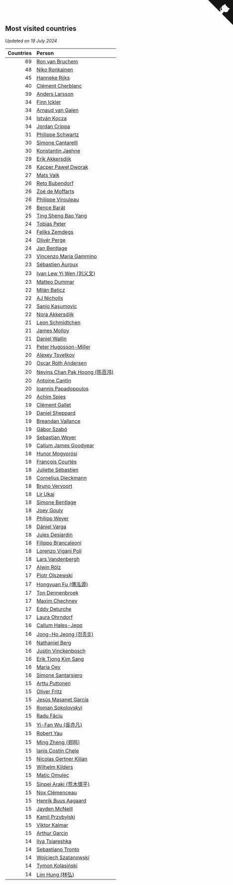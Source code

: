 ## Most visited countries

*Updated on 19 July 2024*

| Countries | Person |
| ---: | :--- |
| 69 | [Ron van Bruchem](https://www.worldcubeassociation.org/persons/2003BRUC01) |
| 48 | [Niko Ronkainen](https://www.worldcubeassociation.org/persons/2010RONK01) |
| 45 | [Hanneke Rijks](https://www.worldcubeassociation.org/persons/2008RIJK01) |
| 40 | [Clément Cherblanc](https://www.worldcubeassociation.org/persons/2014CHER05) |
| 39 | [Anders Larsson](https://www.worldcubeassociation.org/persons/2003LARS01) |
| 34 | [Finn Ickler](https://www.worldcubeassociation.org/persons/2012ICKL01) |
| 34 | [Arnaud van Galen](https://www.worldcubeassociation.org/persons/2006GALE01) |
| 34 | [István Kocza](https://www.worldcubeassociation.org/persons/2005KOCZ01) |
| 34 | [Jordan Crippa](https://www.worldcubeassociation.org/persons/2019CRIP01) |
| 31 | [Philippe Schwartz](https://www.worldcubeassociation.org/persons/2018SCHW02) |
| 30 | [Simone Cantarelli](https://www.worldcubeassociation.org/persons/2012CANT02) |
| 30 | [Konstantin Jaehne](https://www.worldcubeassociation.org/persons/2015JAEH01) |
| 29 | [Erik Akkersdijk](https://www.worldcubeassociation.org/persons/2005AKKE01) |
| 28 | [Kacper Paweł Dworak](https://www.worldcubeassociation.org/persons/2020DWOR01) |
| 27 | [Mats Valk](https://www.worldcubeassociation.org/persons/2007VALK01) |
| 26 | [Reto Bubendorf](https://www.worldcubeassociation.org/persons/2012BUBE01) |
| 26 | [Zoé de Moffarts](https://www.worldcubeassociation.org/persons/2010MOFF02) |
| 26 | [Philippe Virouleau](https://www.worldcubeassociation.org/persons/2008VIRO01) |
| 26 | [Bence Barát](https://www.worldcubeassociation.org/persons/2008BARA01) |
| 25 | [Ting Sheng Bao Yang](https://www.worldcubeassociation.org/persons/2008BAOY01) |
| 24 | [Tobias Peter](https://www.worldcubeassociation.org/persons/2014PETE03) |
| 24 | [Feliks Zemdegs](https://www.worldcubeassociation.org/persons/2009ZEMD01) |
| 24 | [Olivér Perge](https://www.worldcubeassociation.org/persons/2007PERG01) |
| 24 | [Jan Bentlage](https://www.worldcubeassociation.org/persons/2010BENT01) |
| 23 | [Vincenzo Maria Gammino](https://www.worldcubeassociation.org/persons/2016GAMM01) |
| 23 | [Sébastien Auroux](https://www.worldcubeassociation.org/persons/2008AURO01) |
| 23 | [Ivan Lew Yi Wen (刘义文)](https://www.worldcubeassociation.org/persons/2012WENI01) |
| 23 | [Matteo Dummar](https://www.worldcubeassociation.org/persons/2017DUMM01) |
| 22 | [Milán Baticz](https://www.worldcubeassociation.org/persons/2005BATI01) |
| 22 | [AJ Nicholls](https://www.worldcubeassociation.org/persons/2015NICH04) |
| 22 | [Sanio Kasumovic](https://www.worldcubeassociation.org/persons/2009KASU01) |
| 22 | [Nora Akkersdijk](https://www.worldcubeassociation.org/persons/2009CHRI03) |
| 21 | [Leon Schmidtchen](https://www.worldcubeassociation.org/persons/2010SCHM01) |
| 21 | [James Molloy](https://www.worldcubeassociation.org/persons/2011MOLL01) |
| 21 | [Daniel Wallin](https://www.worldcubeassociation.org/persons/2013WALL03) |
| 21 | [Peter Hugosson-Miller](https://www.worldcubeassociation.org/persons/2021HUGO01) |
| 20 | [Alexey Tsvetkov](https://www.worldcubeassociation.org/persons/2017TSVE02) |
| 20 | [Oscar Roth Andersen](https://www.worldcubeassociation.org/persons/2008ANDE02) |
| 20 | [Nevins Chan Pak Hoong (陈百鸿)](https://www.worldcubeassociation.org/persons/2010CHAN20) |
| 20 | [Antoine Cantin](https://www.worldcubeassociation.org/persons/2010CANT02) |
| 20 | [Ioannis Papadopoulos](https://www.worldcubeassociation.org/persons/2013PAPA01) |
| 20 | [Achim Spies](https://www.worldcubeassociation.org/persons/2021SPIE01) |
| 19 | [Clément Gallet](https://www.worldcubeassociation.org/persons/2004GALL02) |
| 19 | [Daniel Sheppard](https://www.worldcubeassociation.org/persons/2009SHEP01) |
| 19 | [Breandan Vallance](https://www.worldcubeassociation.org/persons/2007VALL01) |
| 19 | [Gábor Szabó](https://www.worldcubeassociation.org/persons/2005SZAB02) |
| 19 | [Sebastian Weyer](https://www.worldcubeassociation.org/persons/2010WEYE02) |
| 19 | [Callum James Goodyear](https://www.worldcubeassociation.org/persons/2012GOOD02) |
| 18 | [Hunor Mogyorósi](https://www.worldcubeassociation.org/persons/2015MOGY01) |
| 18 | [François Courtès](https://www.worldcubeassociation.org/persons/2008COUR01) |
| 18 | [Juliette Sébastien](https://www.worldcubeassociation.org/persons/2014SEBA01) |
| 18 | [Cornelius Dieckmann](https://www.worldcubeassociation.org/persons/2009DIEC01) |
| 18 | [Bruno Vervoort](https://www.worldcubeassociation.org/persons/2011VERV01) |
| 18 | [Lir Ukaj](https://www.worldcubeassociation.org/persons/2016UKAJ01) |
| 18 | [Simone Bentlage](https://www.worldcubeassociation.org/persons/2014OHLE01) |
| 18 | [Joey Gouly](https://www.worldcubeassociation.org/persons/2007GOUL01) |
| 18 | [Philipp Weyer](https://www.worldcubeassociation.org/persons/2010WEYE01) |
| 18 | [Dániel Varga](https://www.worldcubeassociation.org/persons/2008VARG01) |
| 18 | [Jules Desjardin](https://www.worldcubeassociation.org/persons/2010DESJ01) |
| 18 | [Filippo Brancaleoni](https://www.worldcubeassociation.org/persons/2008BRAN01) |
| 18 | [Lorenzo Vigani Poli](https://www.worldcubeassociation.org/persons/2007POLI01) |
| 18 | [Lars Vandenbergh](https://www.worldcubeassociation.org/persons/2003VAND01) |
| 17 | [Alwin Rölz](https://www.worldcubeassociation.org/persons/2016ROLZ01) |
| 17 | [Piotr Olszewski](https://www.worldcubeassociation.org/persons/2013OLSZ02) |
| 17 | [Hongyuan Fu (傅泓源)](https://www.worldcubeassociation.org/persons/2017FUHO01) |
| 17 | [Ton Dennenbroek](https://www.worldcubeassociation.org/persons/2003DENN01) |
| 17 | [Maxim Chechnev](https://www.worldcubeassociation.org/persons/2011CHEC01) |
| 17 | [Eddy Deturche](https://www.worldcubeassociation.org/persons/2014DETU01) |
| 17 | [Laura Ohrndorf](https://www.worldcubeassociation.org/persons/2009OHRN01) |
| 16 | [Callum Hales-Jepp](https://www.worldcubeassociation.org/persons/2012HALE01) |
| 16 | [Jong-Ho Jeong (정종호)](https://www.worldcubeassociation.org/persons/2008JONG03) |
| 16 | [Nathaniel Berg](https://www.worldcubeassociation.org/persons/2012BERG04) |
| 16 | [Justin Vinckenbosch](https://www.worldcubeassociation.org/persons/2016VINC03) |
| 16 | [Erik Tjong Kim Sang](https://www.worldcubeassociation.org/persons/2018SANG01) |
| 16 | [Maria Oey](https://www.worldcubeassociation.org/persons/2007OEYM01) |
| 16 | [Simone Santarsiero](https://www.worldcubeassociation.org/persons/2009SANT01) |
| 15 | [Arttu Puttonen](https://www.worldcubeassociation.org/persons/2016PUTT01) |
| 15 | [Oliver Fritz](https://www.worldcubeassociation.org/persons/2014FRIT02) |
| 15 | [Jesús Masanet García](https://www.worldcubeassociation.org/persons/2004MASA01) |
| 15 | [Roman Sokolovskyi](https://www.worldcubeassociation.org/persons/2021SOKO03) |
| 15 | [Radu Făciu](https://www.worldcubeassociation.org/persons/2009FACI01) |
| 15 | [Yi-Fan Wu (吳亦凡)](https://www.worldcubeassociation.org/persons/2010WUIF01) |
| 15 | [Robert Yau](https://www.worldcubeassociation.org/persons/2009YAUR01) |
| 15 | [Ming Zheng (郑鸣)](https://www.worldcubeassociation.org/persons/2009ZHEN11) |
| 15 | [Ianis Costin Chele](https://www.worldcubeassociation.org/persons/2021CHEL01) |
| 15 | [Nicolas Gertner Kilian](https://www.worldcubeassociation.org/persons/2013GERT01) |
| 15 | [Wilhelm Kilders](https://www.worldcubeassociation.org/persons/2010KILD02) |
| 15 | [Matic Omulec](https://www.worldcubeassociation.org/persons/2010OMUL02) |
| 15 | [Sinpei Araki (荒木慎平)](https://www.worldcubeassociation.org/persons/2006ARAK01) |
| 15 | [Nox Clémenceau](https://www.worldcubeassociation.org/persons/2015CLEM03) |
| 15 | [Henrik Buus Aagaard](https://www.worldcubeassociation.org/persons/2006BUUS01) |
| 15 | [Jayden McNeill](https://www.worldcubeassociation.org/persons/2012MCNE01) |
| 15 | [Kamil Przybylski](https://www.worldcubeassociation.org/persons/2016PRZY01) |
| 15 | [Viktor Kalmar](https://www.worldcubeassociation.org/persons/2011KALM01) |
| 15 | [Arthur Garcin](https://www.worldcubeassociation.org/persons/2014GARC27) |
| 14 | [Ilya Tsiareshka](https://www.worldcubeassociation.org/persons/2012TERE01) |
| 14 | [Sebastiano Tronto](https://www.worldcubeassociation.org/persons/2011TRON02) |
| 14 | [Wojciech Szatanowski](https://www.worldcubeassociation.org/persons/2011SZAT01) |
| 14 | [Tymon Kolasiński](https://www.worldcubeassociation.org/persons/2016KOLA02) |
| 14 | [Lim Hung (林弘)](https://www.worldcubeassociation.org/persons/2016HUNG08) |


<a href="https://github.com/jonatanklosko/wca_statistics" class="github-corner" aria-label="View source on Github"><svg width="80" height="80" viewBox="0 0 250 250" style="fill:#151513; color:#fff; position: absolute; top: 0; border: 0; right: 0;" aria-hidden="true"><path d="M0,0 L115,115 L130,115 L142,142 L250,250 L250,0 Z"></path><path d="M128.3,109.0 C113.8,99.7 119.0,89.6 119.0,89.6 C122.0,82.7 120.5,78.6 120.5,78.6 C119.2,72.0 123.4,76.3 123.4,76.3 C127.3,80.9 125.5,87.3 125.5,87.3 C122.9,97.6 130.6,101.9 134.4,103.2" fill="currentColor" style="transform-origin: 130px 106px;" class="octo-arm"></path><path d="M115.0,115.0 C114.9,115.1 118.7,116.5 119.8,115.4 L133.7,101.6 C136.9,99.2 139.9,98.4 142.2,98.6 C133.8,88.0 127.5,74.4 143.8,58.0 C148.5,53.4 154.0,51.2 159.7,51.0 C160.3,49.4 163.2,43.6 171.4,40.1 C171.4,40.1 176.1,42.5 178.8,56.2 C183.1,58.6 187.2,61.8 190.9,65.4 C194.5,69.0 197.7,73.2 200.1,77.6 C213.8,80.2 216.3,84.9 216.3,84.9 C212.7,93.1 206.9,96.0 205.4,96.6 C205.1,102.4 203.0,107.8 198.3,112.5 C181.9,128.9 168.3,122.5 157.7,114.1 C157.9,116.9 156.7,120.9 152.7,124.9 L141.0,136.5 C139.8,137.7 141.6,141.9 141.8,141.8 Z" fill="currentColor" class="octo-body"></path></svg></a><style>.github-corner:hover .octo-arm{animation:octocat-wave 560ms ease-in-out}@keyframes octocat-wave{0%,100%{transform:rotate(0)}20%,60%{transform:rotate(-25deg)}40%,80%{transform:rotate(10deg)}}@media (max-width:500px){.github-corner:hover .octo-arm{animation:none}.github-corner .octo-arm{animation:octocat-wave 560ms ease-in-out}}</style>
